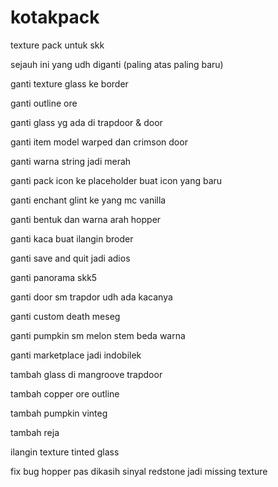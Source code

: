 # kotakpack
texture pack untuk skk 

sejauh ini yang udh diganti (paling atas paling baru)




ganti texture glass ke border

ganti outline ore

ganti glass yg ada di trapdoor & door

ganti item model warped dan crimson door

ganti warna string jadi merah

ganti pack icon ke placeholder buat icon yang baru

ganti enchant glint ke yang mc vanilla

ganti bentuk dan warna arah hopper

ganti kaca buat ilangin broder

ganti save and quit jadi adios

ganti panorama skk5

ganti door sm trapdor udh ada kacanya

ganti custom death meseg

ganti pumpkin sm melon stem beda warna

ganti marketplace jadi indobilek

tambah glass di mangroove trapdoor

tambah copper ore outline

tambah pumpkin vinteg

tambah reja

ilangin texture tinted glass

fix bug hopper pas dikasih sinyal redstone jadi missing texture

